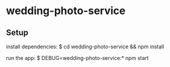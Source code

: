 # wedding-photo-service

## Setup
   install dependencies:
     $ cd wedding-photo-service && npm install

   run the app:
     $ DEBUG=wedding-photo-service:* npm start

